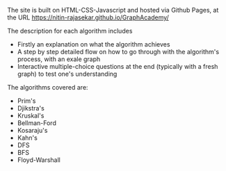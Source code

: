 The site is built on HTML-CSS-Javascript and hosted via Github Pages, at the URL https://nitin-rajasekar.github.io/GraphAcademy/

The description for each algorithm includes
- Firstly an explanation on what  the algorithm achieves
- A step by step detailed flow on how to go through with the algorithm's process, with an exale graph
- Interactive multiple-choice questions at the end (typically with a fresh graph) to test one's understanding

The algorithms covered are:
- Prim's
- Djikstra's
- Kruskal's
- Bellman-Ford
- Kosaraju's
- Kahn's
- DFS
- BFS
- Floyd-Warshall
